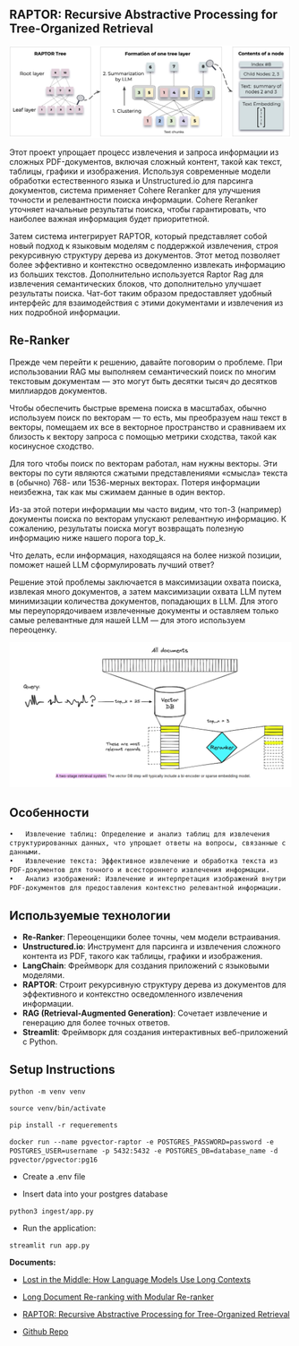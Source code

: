 ## RAPTOR: Recursive Abstractive Processing for Tree-Organized Retrieval

<picture>
  <img alt="Shows an illustrated sun in light color mode and a moon with stars in dark color mode." src="data/raptor.jpg">
</picture>

Этот проект упрощает процесс извлечения и запроса информации из сложных PDF-документов, включая сложный контент, такой как текст, таблицы, графики и изображения. Используя современные модели обработки естественного языка и Unstructured.io для парсинга документов, система применяет Cohere Reranker для улучшения точности и релевантности поиска информации. Cohere Reranker уточняет начальные результаты поиска, чтобы гарантировать, что наиболее важная информация будет приоритетной.

Затем система интегрирует RAPTOR, который представляет собой новый подход к языковым моделям с поддержкой извлечения, строя рекурсивную структуру дерева из документов. Этот метод позволяет более эффективно и контекстно осведомленно извлекать информацию из больших текстов. Дополнительно используется Raptor Rag для извлечения семантических блоков, что дополнительно улучшает результаты поиска. Чат-бот таким образом предоставляет удобный интерфейс для взаимодействия с этими документами и извлечения из них подробной информации.

## Re-Ranker

Прежде чем перейти к решению, давайте поговорим о проблеме. При использовании RAG мы выполняем семантический поиск по многим текстовым документам — это могут быть десятки тысяч до десятков миллиардов документов.

Чтобы обеспечить быстрые времена поиска в масштабах, обычно используем поиск по векторам — то есть, мы преобразуем наш текст в векторы, помещаем их все в векторное пространство и сравниваем их близость к вектору запроса с помощью метрики сходства, такой как косинусное сходство.

Для того чтобы поиск по векторам работал, нам нужны векторы. Эти векторы по сути являются сжатыми представлениями «смысла» текста в (обычно) 768- или 1536-мерных векторах. Потеря информации неизбежна, так как мы сжимаем данные в один вектор.

Из-за этой потери информации мы часто видим, что топ-3 (например) документы поиска по векторам упускают релевантную информацию. К сожалению, результаты поиска могут возвращать полезную информацию ниже нашего порога top_k.

Что делать, если информация, находящаяся на более низкой позиции, поможет нашей LLM сформулировать лучший ответ?

Решение этой проблемы заключается в максимизации охвата поиска, извлекая много документов, а затем максимизации охвата LLM путем минимизации количества документов, попадающих в LLM. Для этого мы переупорядочиваем извлеченные документы и оставляем только самые релевантные для нашей LLM — для этого используем переоценку.

![My test image](data/re_ranker2.png)

## Особенности

	•	Извлечение таблиц: Определение и анализ таблиц для извлечения структурированных данных, что упрощает ответы на вопросы, связанные с данными.
	•	Извлечение текста: Эффективное извлечение и обработка текста из PDF-документов для точного и всестороннего извлечения информации.
	•	Анализ изображений: Извлечение и интерпретация изображений внутри PDF-документов для предоставления контекстно релевантной информации.

## Используемые технологии
- **Re-Ranker**: Переоценщики более точны, чем модели встраивания.
- **Unstructured.io**: Инструмент для парсинга и извлечения сложного контента из PDF, такого как таблицы, графики и изображения.
- **LangChain**: Фреймворк для создания приложений с языковыми моделями.
- **RAPTOR**: Строит рекурсивную структуру дерева из документов для эффективного и контекстно осведомленного извлечения информации.
- **RAG (Retrieval-Augmented Generation)**: Сочетает извлечение и генерацию для более точных ответов.
- **Streamlit**: Фреймворк для создания интерактивных веб-приложений с Python.

## Setup Instructions
```
python -m venv venv
```
```
source venv/bin/activate
```
```
pip install -r requerements 
```
```
docker run --name pgvector-raptor -e POSTGRES_PASSWORD=password -e POSTGRES_USER=username -p 5432:5432 -e POSTGRES_DB=database_name -d pgvector/pgvector:pg16
```
- Create a .env file 

- Insert data into your postgres database
```
python3 ingest/app.py
```

- Run the application:
```
streamlit run app.py
```



**Documents:**
- [Lost in the Middle: How Language Models Use Long Contexts](https://arxiv.org/pdf/2307.03172)
- [Long Document Re-ranking with Modular Re-ranker](https://arxiv.org/pdf/2205.04275)

- [RAPTOR: Recursive Abstractive Processing for Tree-Organized Retrieval](https://arxiv.org/abs/2401.18059)

- [Github Repo](https://github.com/parthsarthi03/raptor)